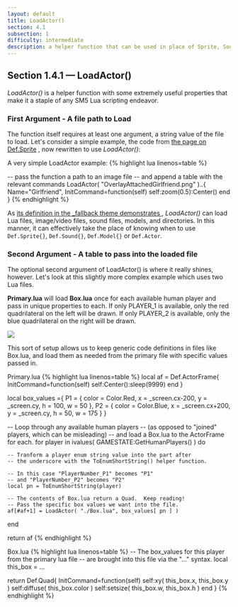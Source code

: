 ```yaml
---
layout: default
title: LoadActor()
section: 4.1
subsection: 1
difficulty: intermediate
description: a helper function that can be used in place of Sprite, Sound, or Actor
---
```



## Section 1.4.1 &mdash; LoadActor()

*LoadActor()* is a helper function with some extremely useful properties that make it a staple of any SM5 Lua scripting endeavor.

### First Argument - A file path to Load

The function itself requires at least one argument, a string value of the file to load.  Let's consider a simple example, the code from [the page on Def.Sprite]({{site.baseurl}}/Actors/Sprite.html)  , now rewritten to use *LoadActor()*:

<span class="CodeExample-Title">A very simple LoadActor example:</span>
{% highlight lua linenos=table %}

-- pass the function a path to an image file
-- and append a table with the relevant commands
LoadActor( "OverlayAttachedGirlfriend.png" )..{
	Name="Girlfriend",
	InitCommand=function(self)
		self:zoom(0.5):Center()
	end
}
{% endhighlight %}

As [its definition in the _fallback theme demonstrates ](https://github.com/stepmania/stepmania/blob/a888506b3270d6c66d12cb2165fb8d4b1a7d978f/Themes/_fallback/Scripts/02%20ActorDef.lua#L95-L159), *LoadActor()* can load Lua files, image/video files, sound files, models, and directories.  In this manner, it can effectively take the place of knowing when to use `Def.Sprite{}`, `Def.Sound{}`, `Def.Model{}` or `Def.Actor`.

### Second Argument - A table to pass into the loaded file

The optional second argument of LoadActor() is where it really shines, however.  Let's look at this slightly more complex example which uses two Lua files.

**Primary.lua** will load **Box.lua** once for each available human player and pass in unique properties to each.  If only PLAYER_1 is available, only the red quadrilateral on the left will be drawn.  If only PLAYER_2 is available, only the blue quadrilateral on the right will be drawn.

<img src="{{ site.baseurl }}/images/loadactor.png">

This sort of setup allows us to keep generic code definitions in files like Box.lua, and load them as needed from the primary file with specific values passed in.

<span class="CodeExample-Title">Primary.lua</span>
{% highlight lua linenos=table %}
local af = Def.ActorFrame{
	InitCommand=function(self) self:Center():sleep(9999) end
}

local box_values ={
	P1 = {
		color = Color.Red,
		x = _screen.cx-200,
		y = _screen.cy,
		h = 100,
		w = 50
	},
	P2 = {
		color = Color.Blue,
		x = _screen.cx+200,
		y = _screen.cy,
		h = 50,
		w = 175
	}
}


-- Loop through any available human players
-- (as opposed to "joined" players, which can be misleading)
-- and load a Box.lua to the ActorFrame for each.
for player in ivalues( GAMESTATE:GetHumanPlayers() ) do

	-- Tranform a player enum string value into the part after
	-- the underscore with the ToEnumShortString() helper function.

	-- In this case "PlayerNumber_P1" becomes "P1"
	-- and "PlayerNumber_P2" becomes "P2"
	local pn = ToEnumShortString(player)

	-- The contents of Box.lua return a Quad.  Keep reading!
	-- Pass the specific box values we want into the file.
	af[#af+1] = LoadActor( "./Box.lua", box_values[ pn ] )
end

return af
{% endhighlight %}


<span class="CodeExample-Title">Box.lua</span>
{% highlight lua linenos=table %}
-- The box_values for this player from the primary lua file
-- are brought into this file via the "..." syntax.
local this_box = ...

return Def.Quad{
	InitCommand=function(self)
		self:xy( this_box.x, this_box.y )
		self:diffuse( this_box.color )
		self:setsize( this_box.w, this_box.h  )
	end
}
{% endhighlight %}
